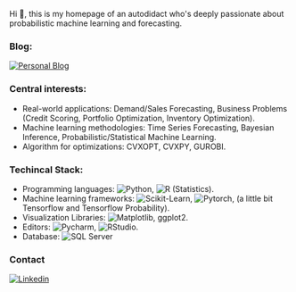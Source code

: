Hi 🤗, this is my homepage of an autodidact who's deeply passionate about probabilistic machine learning and forecasting. 

### Blog:
[![Personal Blog](https://img.shields.io/badge/blog-black?logo=jekyll&logoColor=white&link=https://callmequant.github.io/)](https://callmequant.github.io/)

### Central interests:

- Real-world applications: Demand/Sales Forecasting, Business Problems (Credit Scoring, Portfolio Optimization, Inventory Optimization).
- Machine learning methodologies: Time Series Forecasting, Bayesian Inference, Probabilistic/Statistical Machine Learning.
- Algorithm for optimizations: CVXOPT, CVXPY, GUROBI.

### Techincal Stack:

- Programming languages: ![Python](https://img.shields.io/badge/-Python-333333?style=flat&logo=python), ![R (Statistics)](https://img.shields.io/badge/-R-333333?style=flat&logo=R&logoColor=276DC3).
- Machine learning frameworks: ![Scikit-Learn](https://img.shields.io/badge/-Sklearn-d6882f.svg?style=flat&logo=Scikit-learn), ![Pytorch](https://img.shields.io/badge/-Pytorch-a8502f.svg?style=flat&logo=Pytorch), (a little bit Tensorflow and Tensorflow Probability).
- Visualization Libraries: ![Matplotlib](https://img.shields.io/badge/-Matplotlib-fca862.svg?style=flat&logo=matplotlib), ggplot2.
- Editors: ![Pycharm](http://img.shields.io/badge/-Pycharm-49e031.svg?style=flat&logo=Pycharm), ![RStudio](https://img.shields.io/badge/-RStudio-333333?style=flat&logo=rstudio).
- Database: ![SQL Server](https://img.shields.io/badge/-SQL-1d586e.svg?style=flat&logo=SQL)

### Contact 
[![Linkedin](https://img.shields.io/badge/linkedin-black?logo=Linkedin&logoColor=white&link=https://www.linkedin.com/in/binh-ho-899390193/)](https://www.linkedin.com/in/binh-ho-899390193/)

